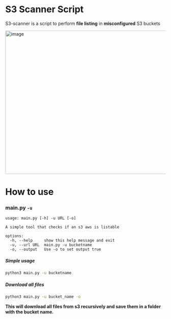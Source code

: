 # S3 Scanner Script

S3-scanner is a script to perform **file listing** in **misconfigured** S3 buckets

<img width="894" height="451" alt="image" src="https://github.com/user-attachments/assets/d8f5b740-3821-40f0-a48b-8a592eaf955c" />

# How to use

### main.py ```-u```

```
usage: main.py [-h] -u URL [-o]

A simple tool that checks if an s3 aws is listable

options:
  -h, --help     show this help message and exit
  -u, --url URL  main.py -u bucketname
  -o, --output   Use -o to set output true

```
##### Simple usage
```bash
python3 main.py -u bucketname
```

##### Download all files
```bash
python3 main.py -u bucket_name -o
```
**This will download all files from s3 recursively and save them in a folder with the bucket name.**
